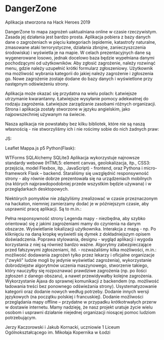 # DangerZone

Aplikacja stworzona na Hack Heroes 2019

DangerZone to mapa zagrożeń uaktualniana online w czasie rzeczywistym. Zasada jej działania jest bardzo prosta. Aplikacja pobiera z bazy danych dane o zagrożeniach w pięciu kategoriach (epidemie, katastrofy naturalne, zmasowane ataki terrorystyczne, działania zbrojne, zanieczyszczenia środowiska) i wyświetla je na mapie. W celach prezentacyjnych dane są wygenerowane losowo, jednak docelowo baza będzie wypełniana danymi pochodzącymi od użytkowników. Aby zgłosić zagrożenie, należy rozwinąć menu, gdzie należy uzupełnić krótki formularz zgłoszeniowy. Użytkownik ma możliwość wybrania kategorii do jakiej należy zagrożenie i zgłoszenia go. Nowe zagrożenie zostaje dodane do bazy danych i wyświetlone przy następnym odświeżeniu strony.

Aplikacja może okazać się przydatna na wielu polach:
Łatwiejsze utrzymanie kwarantanny.
Łatwiejsze wysyłanie pomocy adekwatnej do rodzaju zagrożenia.
Łatwiejsze zarządzanie zasobami różnych organizacji.
Strona i aplikacja zostały stworzone w języku angielskim, jako najpowszechniej używanym na świecie.

Nasza aplikacja nie powstałaby bez kilku bibliotek, które nie są naszą własnością - nie stworzyliśmy ich i nie rościmy sobie do nich żadnych praw:

JS:

Leaflet
Mappa.js
p5
Python(Flask):

WTForms
SQLAlchemy
SQLite3
Aplikacja wykorzystuje najnowsze standardy webowe (HTML5: element canvas, geolokalizacja, itp., CSS3: przejścia, model Flexbox, itp., JavaScript) - frontend, oraz Pythona i micro-framework Flask – backend. Staraliśmy się uwzględnić responsywność strony - aby równie dobrze prezentowała się na urządzeniach mobilnych (na których najprawdopodobniej przede wszystkim będzie używana) i w przeglądarkach desktopowych.

Niektórych pomysłów nie zdążyliśmy zrealizować w czasie przeznaczonym na hackaton, niemniej zamierzamy dodać je w późniejszym czasie, aby usprawnić pracę aplikacji. Są to m.in.:

Pełna responsywność strony
Legenda mapy - niezbędna, aby szybko orientować się z jakimi zagrożeniami mamy do czynienia na danym obszarze.
Wyświetlanie lokalizacji użytkownika.
Interakcja z mapą - np. Po kliknięciu na daną kropkę wyświetli się dymek z dokładniejszym opisem doświadczenia.
Poprawa stylowania, designu - wygląd aplikacji i wygoda korzystania z niej są również bardzo ważne.
Algorytmy zabezpieczające przed fałszywymi zgłoszeniami, itd. - rozważaliśmy kilka możliwości, m.in.: możliwość dodawania zagrożeń tylko przez lekarzy i oficjalne organizacje ("zwykli" ludzie mogli by jedynie wyświetlać zagrożenia), wykorzystanie dobrodziejstw algorytmów uczenia maszynowego, stworzenie takiego, który nauczyłby się rozpoznawać prawdziwe zagrożenia (np. po ilości zgłoszeń z danego obszaru), a nawet przewidywałby kolejne zagrożenia.
Wykorzystanie Ajaxa do sprawnej komunikacji z backendem (np. możliwość ładowania treści bez ponownego odświeżania strony).
Usystematyzowanie kategorii oraz dodanie nowych według potrzeby.
Dodanie innych wersji językowych (na początku polskiej i francuskiej).
Dodanie możliwości przeglądania mapy offline – przydatne w przypadku krótkotrwałych przerw w dostawie internetu.
Mamy nadzieję, że nasz projekt uratuje życie wielu osobom i usprawni działanie niejednej organizacji niosącej pomoc ludziom potrzebującym.

Jerzy Kaczorowski i Jakub Kornacki, uczniowie 1 Liceum Ogólnokształcącego im. Mikołaja Kopernika w Łodzi
